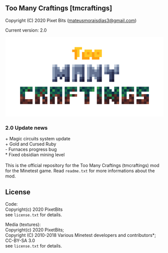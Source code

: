 ## Too Many Craftings [tmcraftings]
Copyright (C) 2020 Pixet Bits (mateusmoraisdias3@gmail.com)

Current version: 2.0

<img src= "screenshot.png">

### 2.0 Update news

\+ Magic circuits system update<br/>
\+ Gold and Cursed Ruby<br/>
\- Furnaces progress bug<br/>
\* Fixed obsidian mining level<br/>
<br/>
This is the official repository for the Too Many Craftings (tmcraftings) mod for the Minetest game.
Read `readme.txt` for more informations about the mod.

## License
Code:<br/>
Copyright(c) 2020 PixetBits<br/>
see `license.txt` for details.<br/>

Media (textures):<br/>
Copyright(c) 2020 PixetBits;<br/>
Copyright (C) 2010-2018 Various Minetest developers and contributors*; CC-BY-SA 3.0<br/>
see `license.txt` for details.
